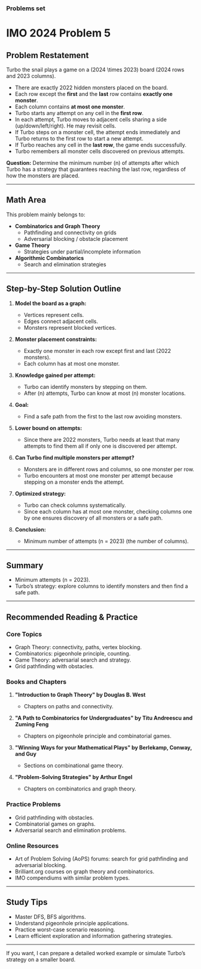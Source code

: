 
### Problems set

# IMO 2024 Problem 5

## Problem Restatement

Turbo the snail plays a game on a \(2024 \times 2023\) board (2024 rows and 2023 columns).

- There are exactly 2022 hidden monsters placed on the board.
- Each row except the **first** and the **last** row contains **exactly one monster**.
- Each column contains **at most one monster**.
- Turbo starts any attempt on any cell in the **first row**.
- In each attempt, Turbo moves to adjacent cells sharing a side (up/down/left/right). He may revisit cells.
- If Turbo steps on a monster cell, the attempt ends immediately and Turbo returns to the first row to start a new attempt.
- If Turbo reaches any cell in the **last row**, the game ends successfully.
- Turbo remembers all monster cells discovered on previous attempts.

**Question:** Determine the minimum number \(n\) of attempts after which Turbo has a strategy that guarantees reaching the last row, regardless of how the monsters are placed.

---

## Math Area

This problem mainly belongs to:

- **Combinatorics and Graph Theory**
  - Pathfinding and connectivity on grids
  - Adversarial blocking / obstacle placement
- **Game Theory**
  - Strategies under partial/incomplete information
- **Algorithmic Combinatorics**
  - Search and elimination strategies

---

## Step-by-Step Solution Outline

1. **Model the board as a graph:**
   - Vertices represent cells.
   - Edges connect adjacent cells.
   - Monsters represent blocked vertices.

2. **Monster placement constraints:**
   - Exactly one monster in each row except first and last (2022 monsters).
   - Each column has at most one monster.

3. **Knowledge gained per attempt:**
   - Turbo can identify monsters by stepping on them.
   - After \(n\) attempts, Turbo can know at most \(n\) monster locations.

4. **Goal:**
   - Find a safe path from the first to the last row avoiding monsters.

5. **Lower bound on attempts:**
   - Since there are 2022 monsters, Turbo needs at least that many attempts to find them all if only one is discovered per attempt.

6. **Can Turbo find multiple monsters per attempt?**
   - Monsters are in different rows and columns, so one monster per row.
   - Turbo encounters at most one monster per attempt because stepping on a monster ends the attempt.

7. **Optimized strategy:**
   - Turbo can check columns systematically.
   - Since each column has at most one monster, checking columns one by one ensures discovery of all monsters or a safe path.

8. **Conclusion:**
   - Minimum number of attempts \(n = 2023\) (the number of columns).

---

## Summary

- Minimum attempts \(n = 2023\).
- Turbo’s strategy: explore columns to identify monsters and then find a safe path.

---

## Recommended Reading & Practice

### Core Topics

- Graph Theory: connectivity, paths, vertex blocking.
- Combinatorics: pigeonhole principle, counting.
- Game Theory: adversarial search and strategy.
- Grid pathfinding with obstacles.

### Books and Chapters

1. **"Introduction to Graph Theory" by Douglas B. West**  
   - Chapters on paths and connectivity.

2. **"A Path to Combinatorics for Undergraduates" by Titu Andreescu and Zuming Feng**  
   - Chapters on pigeonhole principle and combinatorial games.

3. **"Winning Ways for your Mathematical Plays" by Berlekamp, Conway, and Guy**  
   - Sections on combinational game theory.

4. **"Problem-Solving Strategies" by Arthur Engel**  
   - Chapters on combinatorics and graph theory.

### Practice Problems

- Grid pathfinding with obstacles.
- Combinatorial games on graphs.
- Adversarial search and elimination problems.

### Online Resources

- Art of Problem Solving (AoPS) forums: search for grid pathfinding and adversarial blocking.
- Brilliant.org courses on graph theory and combinatorics.
- IMO compendiums with similar problem types.

---

## Study Tips

- Master DFS, BFS algorithms.
- Understand pigeonhole principle applications.
- Practice worst-case scenario reasoning.
- Learn efficient exploration and information gathering strategies.

---

If you want, I can prepare a detailed worked example or simulate Turbo’s strategy on a smaller board.

